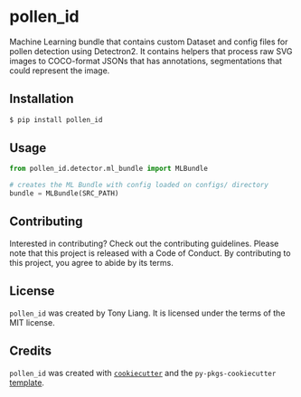 # pollen_id

Machine Learning bundle that contains custom Dataset and config files for pollen detection using Detectron2. It contains helpers that process raw SVG images to COCO-format JSONs that has annotations, segmentations that could represent the image.

## Installation

```bash
$ pip install pollen_id
```

## Usage

```python
from pollen_id.detector.ml_bundle import MLBundle

# creates the ML Bundle with config loaded on configs/ directory
bundle = MLBundle(SRC_PATH)

```

## Contributing

Interested in contributing? Check out the contributing guidelines. Please note that this project is released with a Code of Conduct. By contributing to this project, you agree to abide by its terms.

## License

`pollen_id` was created by Tony Liang. It is licensed under the terms of the MIT license.

## Credits

`pollen_id` was created with [`cookiecutter`](https://cookiecutter.readthedocs.io/en/latest/) and the `py-pkgs-cookiecutter` [template](https://github.com/py-pkgs/py-pkgs-cookiecutter).
